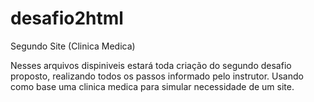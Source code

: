 # desafio2html
Segundo Site (Clinica Medica)

Nesses arquivos dispiniveis estará toda criação do segundo desafio proposto, realizando todos os passos informado pelo instrutor. Usando como base uma clinica medica para simular necessidade de um site.
